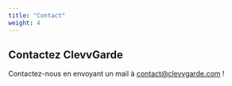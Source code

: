 ```yaml
---
title: "Contact"
weight: 4
---
```


## Contactez ClevvGarde


Contactez-nous en envoyant un mail à contact@clevvgarde.com !

